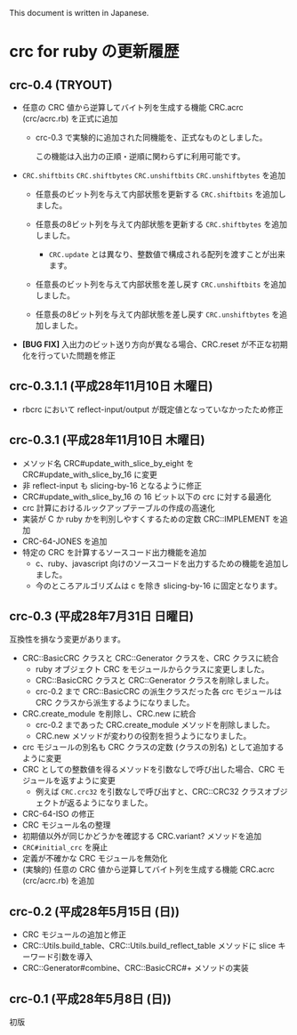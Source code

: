 This document is written in Japanese.

# crc for ruby の更新履歴

## crc-0.4 (TRYOUT)

  * 任意の CRC 値から逆算してバイト列を生成する機能 CRC.acrc (crc/acrc.rb) を正式に追加
      * crc-0.3 で実験的に追加された同機能を、正式なものとしました。

        この機能は入出力の正順・逆順に関わらずに利用可能です。

  * ``CRC.shiftbits`` ``CRC.shiftbytes`` ``CRC.unshiftbits`` ``CRC.unshiftbytes`` を追加

      * 任意長のビット列を与えて内部状態を更新する ``CRC.shiftbits`` を追加しました。

      * 任意長の8ビット列を与えて内部状態を更新する ``CRC.shiftbytes`` を追加しました。
          * ``CRC.update`` とは異なり、整数値で構成される配列を渡すことが出来ます。

      * 任意長のビット列を与えて内部状態を差し戻す ``CRC.unshiftbits`` を追加しました。

      * 任意長の8ビット列を与えて内部状態を差し戻す ``CRC.unshiftbytes`` を追加しました。

  * **[BUG FIX]** 入出力のビット送り方向が異なる場合、CRC.reset が不正な初期化を行っていた問題を修正


## crc-0.3.1.1 (平成28年11月10日 木曜日)

  * rbcrc において reflect-input/output が既定値となっていなかったため修正


## crc-0.3.1 (平成28年11月10日 木曜日)

  * メソッド名 CRC#update\_with\_slice\_by\_eight を CRC#update\_with\_slice\_by\_16 に変更
  * 非 reflect-input も slicing-by-16 となるように修正
  * CRC#update\_with\_slice\_by\_16 の 16 ビット以下の crc に対する最適化
  * crc 計算におけるルックアップテーブルの作成の高速化
  * 実装が C か ruby かを判別しやすくするための定数 CRC::IMPLEMENT を追加
  * CRC-64-JONES を追加
  * 特定の CRC を計算するソースコード出力機能を追加
      * c、ruby、javascript 向けのソースコードを出力するための機能を追加しました。
      * 今のところアルゴリズムは c を除き slicing-by-16 に固定となります。


## crc-0.3 (平成28年7月31日 日曜日)

互換性を損なう変更があります。

  * CRC::BasicCRC クラスと CRC::Generator クラスを、CRC クラスに統合
      * ruby オブジェクト CRC をモジュールからクラスに変更しました。
      * CRC::BasicCRC クラスと CRC::Generator クラスを削除しました。
      * crc-0.2 まで CRC::BasicCRC の派生クラスだった各 crc モジュールは
        CRC クラスから派生するようになりました。
  * CRC.create\_module を削除し、CRC.new に統合
      * crc-0.2 まであった CRC.create\_module メソッドを削除しました。
      * CRC.new メソッドが変わりの役割を担うようになりました。
  * crc モジュールの別名も CRC クラスの定数 (クラスの別名) として追加するように変更
  * CRC としての整数値を得るメソッドを引数なしで呼び出した場合、CRC モジュールを返すように変更
      * 例えば ``CRC.crc32`` を引数なしで呼び出すと、CRC::CRC32 クラスオブジェクトが返るようになりました。
  * CRC-64-ISO の修正
  * CRC モジュール名の整理
  * 初期値以外が同じかどうかを確認する CRC.variant? メソッドを追加
  * ``CRC#initial_crc`` を廃止
  * 定義が不確かな CRC モジュールを無効化
  * (実験的) 任意の CRC 値から逆算してバイト列を生成する機能 CRC.acrc (crc/acrc.rb) を追加

## crc-0.2 (平成28年5月15日 (日))

  * CRC モジュールの追加と修正
  * CRC::Utils.build\_table、CRC::Utils.build\_reflect\_table メソッドに slice キーワード引数を導入
  * CRC::Generator#combine、CRC::BasicCRC#+ メソッドの実装

## crc-0.1 (平成28年5月8日 (日))

初版

